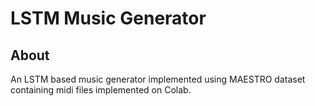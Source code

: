 # LSTM Music Generator


## About <a name = "about"></a>
An LSTM based music generator implemented using MAESTRO dataset containing midi files implemented on Colab.


